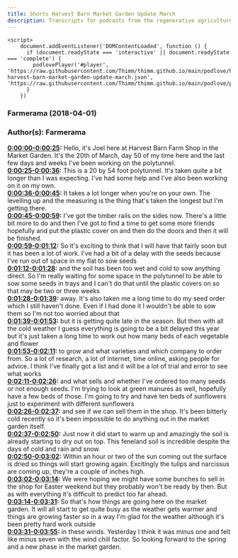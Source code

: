 ```yaml
---
title: Shorts Harvest Barn Market Garden Update March
description: Transcripts for podcasts from the regenerative agriculture space. Search and find episodes and timestamps.
---
```


<script src="https://cdn.podlove.org/web-player/embed.js"></script>
    <script>
        document.addEventListener('DOMContentLoaded', function () {
          if (document.readyState === 'interactive' || document.readyState === 'complete') {
            podlovePlayer('#player', 'https://raw.githubusercontent.com/Thimm/thimm.github.io/main/podlove/https://raw.githubusercontent.com/Thimm/thimm.github.io/main/podlove/podlove/Farmerama/Shorts-harvest-barn-market-garden-update-march.json', 'https://raw.githubusercontent.com/Thimm/thimm.github.io/main/podlove/podlove/Farmerama/config.json').then(registerExternalEvents('player'))
          }
        })
  </script>

### Farmerama  (2018-04-01)  
### Author(s): Farmerama  

**[0:00:00-0:00:25](https://soundcloud.com/farmerama-radio/shorts-harvest-barn-market-garden-update-march#t=0:00:00):**  Hello, it's Joel here at Harvest Barn Farm Shop in the Market Garden.  It's the 20th of March, day 50 of my time here and the last few days and weeks I've  been working on the polytunnel.  
**[0:00:25-0:00:36](https://soundcloud.com/farmerama-radio/shorts-harvest-barn-market-garden-update-march#t=0:00:25):**  This is a 20 by 54 foot polytunnel.  It's taken quite a bit longer than I was expecting.  I've had some help and I've also been working on it on my own.  
**[0:00:36-0:00:45](https://soundcloud.com/farmerama-radio/shorts-harvest-barn-market-garden-update-march#t=0:00:36):**  It takes a lot longer when you're on your own.  The levelling up and the measuring is the thing that's taken the longest but I'm getting  there.  
**[0:00:45-0:00:59](https://soundcloud.com/farmerama-radio/shorts-harvest-barn-market-garden-update-march#t=0:00:45):**  I've got the timber rails on the sides now.  There's a little bit more to do and then I've got to find a time to get some more friends  hopefully and put the plastic cover on and then do the doors and then it will be finished.  
**[0:00:59-0:01:12](https://soundcloud.com/farmerama-radio/shorts-harvest-barn-market-garden-update-march#t=0:00:59):**  So it's exciting to think that I will have that fairly soon but it has been a lot of  work.  I've had a bit of a delay with the seeds because I've run out of space in my flat to sow seeds  
**[0:01:12-0:01:28](https://soundcloud.com/farmerama-radio/shorts-harvest-barn-market-garden-update-march#t=0:01:12):**  and the soil has been too wet and cold to sow anything direct.  So I'm really waiting for some space in the polytunnel to be able to sow some seeds in  trays and I can't do that until the plastic covers on so that may be two or three weeks  
**[0:01:28-0:01:39](https://soundcloud.com/farmerama-radio/shorts-harvest-barn-market-garden-update-march#t=0:01:28):**  away.  It's also taken me a long time to do my seed order which I still haven't done.  Even if I had done it I wouldn't be able to sow them so I'm not too worried about that  
**[0:01:39-0:01:53](https://soundcloud.com/farmerama-radio/shorts-harvest-barn-market-garden-update-march#t=0:01:39):**  but it is getting quite late in the season.  But then with all the cold weather I guess everything is going to be a bit delayed this  year but it's just taken a long time to work out how many beds of each vegetable and flower  
**[0:01:53-0:02:11](https://soundcloud.com/farmerama-radio/shorts-harvest-barn-market-garden-update-march#t=0:01:53):**  to grow and what varieties and which company to order from.  So a lot of research, a lot of internet, time online, asking people for advice.  I think I've finally got a list and it will be a lot of trial and error to see what works  
**[0:02:11-0:02:26](https://soundcloud.com/farmerama-radio/shorts-harvest-barn-market-garden-update-march#t=0:02:11):**  and what sells and whether I've ordered too many seeds or not enough seeds.  I'm trying to look at green manures as well, hopefully have a few beds of those.  I'm going to try and have ten beds of sunflowers just to experiment with different sunflowers  
**[0:02:26-0:02:37](https://soundcloud.com/farmerama-radio/shorts-harvest-barn-market-garden-update-march#t=0:02:26):**  and see if we can sell them in the shop.  It's been bitterly cold recently so it's been impossible to do anything out in the market  garden itself.  
**[0:02:37-0:02:50](https://soundcloud.com/farmerama-radio/shorts-harvest-barn-market-garden-update-march#t=0:02:37):**  Just now it did start to warm up and amazingly the soil is already starting to dry out on  top.  This feneland soil is incredible despite the days of cold and rain and snow.  
**[0:02:50-0:03:02](https://soundcloud.com/farmerama-radio/shorts-harvest-barn-market-garden-update-march#t=0:02:50):**  Within an hour or two of the sun coming out the surface is dried so things will start  growing again.  Excitingly the tulips and narcissus are coming up, they're a couple of inches high.  
**[0:03:02-0:03:14](https://soundcloud.com/farmerama-radio/shorts-harvest-barn-market-garden-update-march#t=0:03:02):**  We were hoping we might have some bunches to sell in the shop for Easter weekend but  they probably won't be ready by then.  But as with everything it's difficult to predict too far ahead.  
**[0:03:14-0:03:31](https://soundcloud.com/farmerama-radio/shorts-harvest-barn-market-garden-update-march#t=0:03:14):**  So that's how things are going here on the market garden.  It will all start to get quite busy as the weather gets warmer and things are growing  faster so in a way I'm glad for the weather although it's been pretty hard work outside  
**[0:03:31-0:03:55](https://soundcloud.com/farmerama-radio/shorts-harvest-barn-market-garden-update-march#t=0:03:31):**  in these winds.  Yesterday I think it was minus one and felt like minus seven with the wind chill factor.  So looking forward to the spring and a new phase in the market garden.  